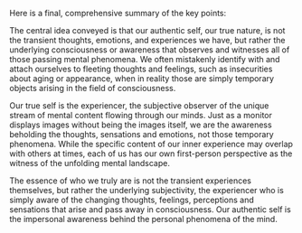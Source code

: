 Here is a final, comprehensive summary of the key points:

The central idea conveyed is that our authentic self, our true nature, is not the transient thoughts, emotions, and experiences we have, but rather the underlying consciousness or awareness that observes and witnesses all of those passing mental phenomena. We often mistakenly identify with and attach ourselves to fleeting thoughts and feelings, such as insecurities about aging or appearance, when in reality those are simply temporary objects arising in the field of consciousness.

Our true self is the experiencer, the subjective observer of the unique stream of mental content flowing through our minds. Just as a monitor displays images without being the images itself, we are the awareness beholding the thoughts, sensations and emotions, not those temporary phenomena. While the specific content of our inner experience may overlap with others at times, each of us has our own first-person perspective as the witness of the unfolding mental landscape.

The essence of who we truly are is not the transient experiences themselves, but rather the underlying subjectivity, the experiencer who is simply aware of the changing thoughts, feelings, perceptions and sensations that arise and pass away in consciousness. Our authentic self is the impersonal awareness behind the personal phenomena of the mind.
